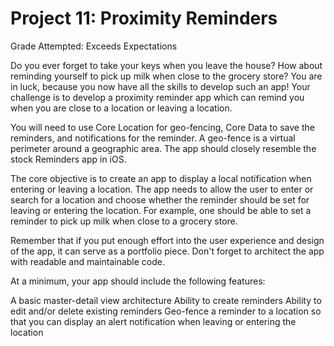 # Project 11: Proximity Reminders

Grade Attempted: Exceeds Expectations

Do you ever forget to take your keys when you leave the house? How about reminding yourself to pick up milk when close to the grocery store? You are in luck, because you now have all the skills to develop such an app! Your challenge is to develop a proximity reminder app which can remind you when you are close to a location or leaving a location.

You will need to use Core Location for geo-fencing, Core Data to save the reminders, and notifications for the reminder. A geo-fence is a virtual perimeter around a geographic area. The app should closely resemble the stock Reminders app in iOS.

The core objective is to create an app to display a local notification when entering or leaving a location. The app needs to allow the user to enter or search for a location and choose whether the reminder should be set for leaving or entering the location. For example, one should be able to set a reminder to pick up milk when close to a grocery store.

Remember that if you put enough effort into the user experience and design of the app, it can serve as a portfolio piece. Don't forget to architect the app with readable and maintainable code.

At a minimum, your app should include the following features:

A basic master-detail view architecture
Ability to create reminders
Ability to edit and/or delete existing reminders
Geo-fence a reminder to a location so that you can display an alert notification when leaving or entering the location
